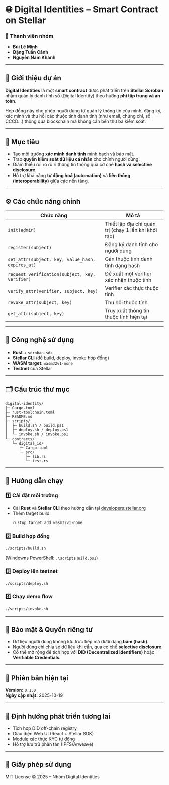 # 🌐 Digital Identities – Smart Contract on Stellar

### 👥 Thành viên nhóm
- **Bùi Lê Minh**  
- **Đặng Tuấn Cảnh**  
- **Nguyễn Nam Khánh**

---

## 📖 Giới thiệu dự án

**Digital Identities** là một **smart contract** được phát triển trên **Stellar Soroban** nhằm quản lý danh tính số (Digital Identity) theo hướng **phi tập trung và an toàn**.

Hợp đồng này cho phép người dùng tự quản lý thông tin của mình, đăng ký, xác minh và thu hồi các thuộc tính danh tính (như email, chứng chỉ, số CCCD...) thông qua blockchain mà không cần bên thứ ba kiểm soát.

---

## 🧩 Mục tiêu

- Tạo môi trường **xác minh danh tính** minh bạch và bảo mật.  
- Trao **quyền kiểm soát dữ liệu cá nhân** cho chính người dùng.  
- Giảm thiểu rủi ro rò rỉ thông tin thông qua cơ chế **hash và selective disclosure**.  
- Hỗ trợ khả năng **tự động hoá (automation)** và **liên thông (interoperability)** giữa các nền tảng.

---

## ⚙️ Các chức năng chính

| Chức năng | Mô tả |
|------------|--------|
| `init(admin)` | Thiết lập địa chỉ quản trị (chạy 1 lần khi khởi tạo) |
| `register(subject)` | Đăng ký danh tính cho người dùng |
| `set_attr(subject, key, value_hash, expires_at)` | Gán thuộc tính danh tính dạng hash |
| `request_verification(subject, key, verifier)` | Đề xuất một verifier xác nhận thuộc tính |
| `verify_attr(verifier, subject, key)` | Verifier xác thực thuộc tính |
| `revoke_attr(subject, key)` | Thu hồi thuộc tính |
| `get_attr(subject, key)` | Truy xuất thông tin thuộc tính hiện tại |

---

## 🧱 Công nghệ sử dụng

- **Rust** + `soroban-sdk`  
- **Stellar CLI** (để build, deploy, invoke hợp đồng)  
- **WASM target**: `wasm32v1-none`  
- **Testnet** của Stellar

---

## 🗂 Cấu trúc thư mục

```
digital-identity/
├─ Cargo.toml
├─ rust-toolchain.toml
├─ README.md
├─ scripts/
│  ├─ build.sh / build.ps1
│  ├─ deploy.sh / deploy.ps1
│  └─ invoke.sh / invoke.ps1
└─ contracts/
   └─ digital_id/
      ├─ Cargo.toml
      └─ src/
         ├─ lib.rs
         └─ test.rs
```

---

## 🚀 Hướng dẫn chạy

### 1️⃣ Cài đặt môi trường
- Cài **Rust** và **Stellar CLI** theo hướng dẫn tại [developers.stellar.org](https://developers.stellar.org/docs/build/smart-contracts)
- Thêm target build:
  ```bash
  rustup target add wasm32v1-none
  ```

### 2️⃣ Build hợp đồng
```bash
./scripts/build.sh
```
(Windowns PowerShell: `.\scriptsuild.ps1`)

### 3️⃣ Deploy lên testnet
```bash
./scripts/deploy.sh
```

### 4️⃣ Chạy demo flow
```bash
./scripts/invoke.sh
```

---

## 🔐 Bảo mật & Quyền riêng tư
- Dữ liệu người dùng không lưu trực tiếp mà dưới dạng **băm (hash)**.  
- Người dùng chỉ chia sẻ dữ liệu khi cần, qua cơ chế **selective disclosure**.  
- Có thể mở rộng để tích hợp với **DID (Decentralized Identifiers)** hoặc **Verifiable Credentials**.

---

## 📅 Phiên bản hiện tại

**Version:** `0.1.0`  
**Ngày cập nhật:** 2025-10-19

---

## 🧠 Định hướng phát triển tương lai

- Tích hợp DID off-chain registry  
- Giao diện Web UI (React + Stellar SDK)  
- Module xác thực KYC tự động  
- Hỗ trợ lưu trữ phân tán (IPFS/Arweave)

---

## 📝 Giấy phép sử dụng

MIT License © 2025 – Nhóm Digital Identities
